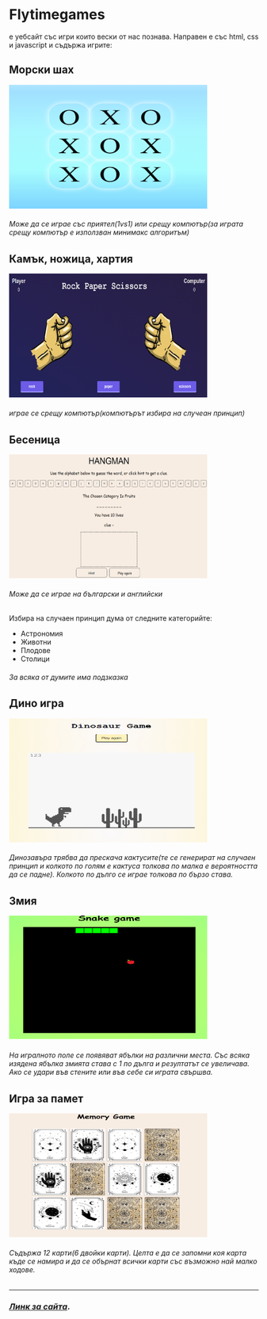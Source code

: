 # Flytimegames
 е уебсайт със игри които вески от нас познава. Направен е със html, css и javascript и съдържа игрите:
 ## Морски шах 
<img src="gameImages/tikTakToe.png" width="400px" height="250px"/>
 
###### Може да се играе със приятел(1vs1) или срещу компютър(за играта срещу компютър е използван минимакс алгоритъм)

 ## Камък, ножица, хартия
 <img src="gameImages/rockPaperScissors.png" width="400px" height="250px"/>
 

###### играе се срещу компютър(компютърът избира на случеан принцип) 
 
 
 ## Бесеница 
  <img src="gameImages/hangman.png" width="400px" height="250px"/>
 

 ###### Може да се играе на български и английски 
 Избира на случаен принцип дума от следните категорийте:
- Астрономия
- Животни
- Плодове
- Столици
 
###### За всяка от думите има подзказка 
 
 
 ## Дино игра
  <img src="gameImages/dinosourGame.png" width="400px" height="250px"/>
 
 ###### Динозавъра трябва да прескача кактусите(те се генерират на случаен принцип и колкото по голям е кактуса толкова по малка е вероятността да се падне). Колкото по дълго се играе толкова по бързо става.
 
 ## Змия
  <img src="gameImages/snake.png" width="400px" height="250px"/>
 
 ###### На игралното поле се появяват ябълки на различни места. Със всяка изядена ябълка змията става с 1 по дълга и резултатът се увеличава. Ако се удари във стените или във себе си играта свършва.
 

## Игра за памет
  <img src="gameImages/memoryGame.png" width="400px" height="250px"/>
 
###### Съдържа 12 карти(6 двойки карти). Целта е да се запомни коя карта къде се намира и да се обърнат всички карти със възможно най малко ходове.

---
 
 ### *[Линк за сайта](https://flytimegames.netlify.app/)*. 
 
